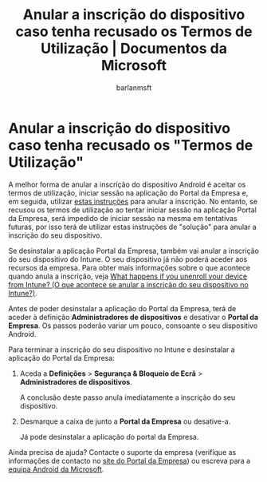 ﻿---
title: "Anular a inscrição do dispositivo caso tenha recusado os Termos de Utilização | Documentos da Microsoft"
description: 
keywords: 
author: barlanmsft
ms.author: barlan
manager: angrobe
ms.date: 03/13/2017
ms.topic: article
ms.prod: 
ms.service: microsoft-intune
ms.technology: 
ms.assetid: 4278f000-0258-4de5-93a1-195b48e5061e
searchScope: User help
ROBOTS: 
ms.reviewer: chrisbal
ms.suite: ems
ms.custom: intune-enduser
ms.openlocfilehash: fda300649da30dc7f41469804bc60eb5ca1703ae
ms.sourcegitcommit: f2f147a1177d1cf5bbc8001701eb8f44dd833b7d
ms.translationtype: HT
ms.contentlocale: pt-PT
ms.lasthandoff: 12/12/2017
---
# <a name="unenroll-your-device-if-you-declined-terms-of-use"></a>Anular a inscrição do dispositivo caso tenha recusado os "Termos de Utilização"

A melhor forma de anular a inscrição do dispositivo Android é aceitar os termos de utilização, iniciar sessão na aplicação do Portal da Empresa e, em seguida, utilizar [estas instruções](unenroll-your-device-from-intune-android.md) para anular a inscrição. No entanto, se recusou os termos de utilização ao tentar iniciar sessão na aplicação Portal da Empresa, será impedido de iniciar sessão na mesma em tentativas futuras, por isso terá de utilizar estas instruções de "solução" para anular a inscrição do seu dispositivo.

Se desinstalar a aplicação Portal da Empresa, também vai anular a inscrição do seu dispositivo do Intune. O seu dispositivo já não poderá aceder aos recursos da empresa. Para obter mais informações sobre o que acontece quando anula a inscrição, veja [What happens if you unenroll your device from Intune? (O que acontece se anular a inscrição do seu dispositivo no Intune?)](what-happens-if-you-unenroll-your-device-from-intune-android.md).

Antes de poder desinstalar a aplicação do Portal da Empresa, terá de aceder à definição **Administradores de dispositivos** e desativar o **Portal da Empresa**. Os passos poderão variar um pouco, consoante o seu dispositivo Android.

Para terminar a inscrição do seu dispositivo no Intune e desinstalar a aplicação do Portal da Empresa:

1.  Aceda a **Definições** &gt; **Segurança &amp; Bloqueio de Ecrã** &gt; **Administradores de dispositivos**.

    A conclusão deste passo anula imediatamente a inscrição do seu dispositivo.

2.  Desmarque a caixa de junto a **Portal da Empresa** ou desative-a.

    Já pode desinstalar a aplicação do portal da Empresa.

Ainda precisa de ajuda? Contacte o suporte da empresa (verifique as informações de contacto no [site do Portal da Empresa](https://portal.manage.microsoft.com#HelpDeskDialog)) ou escreva para a <a href="mailto:wintunedroidfbk@microsoft.com?subject=I'm having unenrolling my Android device&body=Describe the issue you're experiencing here.">equipa Android da Microsoft</a>.
